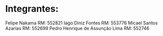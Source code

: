 # Integrantes:
Felipe Nakama RM: 552821
Iago Diniz Fontes RM: 553776
Micael Santos Azarias RM: 552699
Pedro Henrique de Assunção Lima RM: 552746
